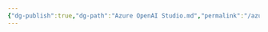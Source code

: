 ```yaml
---
{"dg-publish":true,"dg-path":"Azure OpenAI Studio.md","permalink":"/azure-open-ai-studio/","tags":["notes"]}
---
```


